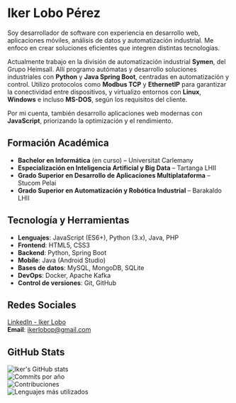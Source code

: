 # Iker Lobo Pérez

Soy desarrollador de software con experiencia en desarrollo web, aplicaciones móviles, análisis de datos y automatización industrial. Me enfoco en crear soluciones eficientes que integren distintas tecnologías.

Actualmente trabajo en la división de automatización industrial **Symen**, del Grupo Heimsall. Allí programo autómatas y desarrollo soluciones industriales con **Python** y **Java Spring Boot**, centradas en automatización y control. Utilizo protocolos como **Modbus TCP** y **EthernetIP** para garantizar la conectividad entre dispositivos, y virtualizo entornos con **Linux**, **Windows** e incluso **MS-DOS**, según los requisitos del cliente.

Por mi cuenta, también desarrollo aplicaciones web modernas con **JavaScript**, priorizando la optimización y el rendimiento.

## Formación Académica

- **Bachelor en Informática** (en curso) – Universitat Carlemany  
- **Especialización en Inteligencia Artificial y Big Data** – Tartanga LHII  
- **Grado Superior en Desarrollo de Aplicaciones Multiplataforma** – Stucom Pelai  
- **Grado Superior en Automatización y Robótica Industrial** – Barakaldo LHII

## Tecnología y Herramientas

- **Lenguajes**: JavaScript (ES6+), Python (3.x), Java, PHP  
- **Frontend**: HTML5, CSS3  
- **Backend**: Python, Spring Boot  
- **Mobile**: Java (Android Studio)  
- **Bases de datos**: MySQL, MongoDB, SQLite  
- **DevOps**: Docker, Apache Kafka  
- **Control de versiones**: Git, GitHub

## Redes Sociales

[LinkedIn - Iker Lobo](https://www.linkedin.com/in/ikerloboperez)  
**Email**: ikerlobop@gmail.com

## GitHub Stats

![Iker's GitHub stats](https://github-readme-stats.vercel.app/api?username=ikerlobop&show_icons=true&theme=dark&hide_border=true&icon_color=ffb86c&title_color=50fa7b&text_color=ff79c6)  
![Commits por año](https://github-readme-streak-stats.herokuapp.com/?user=ikerlobop&theme=dark&hide_border=true&background=000000&stroke=ff79c6)  
![Contribuciones](https://github-profile-summary-cards.vercel.app/api/cards/profile-details?username=ikerlobop&theme=github_dark)  
![Lenguajes más utilizados](https://github-readme-stats.vercel.app/api/top-langs/?username=ikerlobop&layout=compact&langs_count=8&theme=dark&hide_border=true&title_color=50fa7b&text_color=ff79c6&bg_color=000000&hide=css,html)



